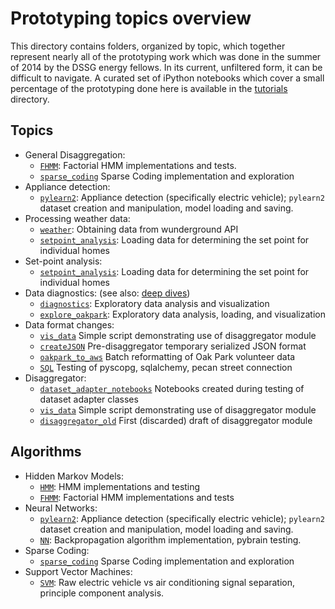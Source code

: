 Prototyping topics overview
===========================

This directory contains folders, organized by topic, which together represent
nearly all of the prototyping work which was done in the summer of 2014 by
the DSSG energy fellows. In its current, unfiltered form, it can be difficult
to navigate. A curated set of iPython notebooks which cover a small percentage
of the prototyping done here is available in the
[tutorials](https://github.com/dssg/wikienergy/tree/master/docs/tutorials)
directory.


Topics
------
- General Disaggregation:
  - [`FHMM`](https://github.com/dssg/wikienergy/tree/master/proto/FHMM):
      Factorial HMM implementations and tests.
  - [`sparse_coding`](https://github.com/dssg/wikienergy/tree/master/proto/oakpark_to_aws)
      Sparse Coding implementation and exploration
- Appliance detection:
  - [`pylearn2`](https://github.com/dssg/wikienergy/tree/master/proto/pylearn2):
      Appliance detection (specifically electric vehicle); `pylearn2` dataset
      creation and manipulation, model loading and saving.
- Processing weather data:
  - [`weather`](https://github.com/dssg/wikienergy/tree/master/proto/weather):
      Obtaining data from wunderground API
  - [`setpoint_analysis`](https://github.com/dssg/wikienergy/tree/master/proto/setpoint_analysis):
      Loading data for determining the set point for individual homes
- Set-point analysis:
  - [`setpoint_analysis`](https://github.com/dssg/wikienergy/tree/master/proto/setpoint_analysis):
      Loading data for determining the set point for individual homes
- Data diagnostics: (see also: [deep dives](https://github.com/dssg/wikienergy/tree/master/docs/deepdives))
  - [`diagnostics`](https://github.com/dssg/wikienergy/tree/master/proto/diagnostics):
      Exploratory data analysis and visualization
  - [`explore_oakpark`](https://github.com/dssg/wikienergy/tree/master/proto/explore_oakpark):
      Exploratory data analysis, loading, and visualization
- Data format changes:
  - [`vis_data`](https://github.com/dssg/wikienergy/tree/master/proto/vis_data)
      Simple script demonstrating use of disaggregator module
  - [`createJSON`](https://github.com/dssg/wikienergy/tree/master/proto/createJSON)
      Pre-disaggregator temporary serialized JSON format
  - [`oakpark_to_aws`](https://github.com/dssg/wikienergy/tree/master/proto/oakpark_to_aws)
      Batch reformatting of Oak Park volunteer data
  - [`SQL`](https://github.com/dssg/wikienergy/tree/master/proto/SQL)
      Testing of pyscopg, sqlalchemy, pecan street connection
- Disaggregator:
  - [`dataset_adapter_notebooks`](https://github.com/dssg/wikienergy/tree/master/proto/dataset_adapter_notebooks)
      Notebooks created during testing of dataset adapter classes
  - [`vis_data`](https://github.com/dssg/wikienergy/tree/master/proto/vis_data)
      Simple script demonstrating use of disaggregator module
  - [`disaggregator_old`](https://github.com/dssg/wikienergy/tree/master/proto/disaggregator_old)
      First (discarded) draft of disaggregator module


Algorithms
----------
- Hidden Markov Models:
  - [`HMM`](https://github.com/dssg/wikienergy/tree/master/proto/HMM):
      HMM implementations and testing
  - [`FHMM`](https://github.com/dssg/wikienergy/tree/master/proto/FHMM):
      Factorial HMM implementations and tests
- Neural Networks:
  - [`pylearn2`](https://github.com/dssg/wikienergy/tree/master/proto/pylearn2):
      Appliance detection (specifically electric vehicle); `pylearn2` dataset
      creation and manipulation, model loading and saving.
  - [`NN`](https://github.com/dssg/wikienergy/tree/master/proto/NN):
      Backpropagation algorithm implementation, pybrain testing.
- Sparse Coding:
  - [`sparse_coding`](https://github.com/dssg/wikienergy/tree/master/proto/oakpark_to_aws)
      Sparse Coding implementation and exploration
- Support Vector Machines:
  - [`SVM`](https://github.com/dssg/wikienergy/tree/master/proto/SVM):
      Raw electric vehicle vs air conditioning signal separation, principle
      component analysis.
